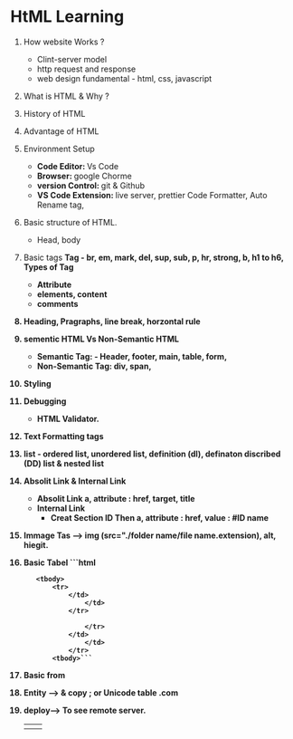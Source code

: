 # HtML Learning 
1. How website Works ?
    - Clint-server model
    - http request and response 
    - web design fundamental - html, css, javascript

2. What is HTML & Why ? 
3. History of HTML 
4. Advantage of HTML
5. Environment Setup
    - <strong>Code Editor: </strong> Vs Code 
    - <strong>Browser: </strong> google Chorme 
    - <strong>version Control: </strong> git & Github
     - <strong> VS Code Extension: </strong> live server, prettier Code Formatter, Auto Rename tag,   
6. Basic structure of HTML.
    - Head, body 
7. Basic tags
    <strong>Tag<strong>
        - br, em, mark, del, sup, sub, p, hr, strong, b, h1 to h6, 
    Types of Tag
    - Attribute 
    - elements, content 
    - comments
8. Heading, Pragraphs, line break, horzontal rule
9. sementic HTML Vs Non-Semantic HTML
    - <Strong> Semantic Tag: <strong> - Header, footer, main, table, form, 
    - <Strong> Non-Semantic Tag: <strong>   div, span, 
 10. Styling 
 11. Debugging 
     - HTML Validator.
 12. Text Formatting tags
 13. list 
    - ordered list, unordered list, definition (dl), definaton discribed (DD) list & nested list
 14. Absolit Link & Internal Link 
        - Absolit Link
            a, attribute : href, target, title
        - Internal Link 
            - Creat Section ID Then a, attribute : href, value : #ID name 
15. Immage Tas --> img (src="./folder name/file name.extension), alt, hiegit. 
 16. Basic Tabel
    ```html
    <table>
        <thead>
            </thead>
            <tr>
                <th>
                    <th>
                <tr>

            <tbody>
                <tr>
                    </td>
                        </td>
                    </tr>

                        </tr>
                    </td>
                        </td>
                    </tr>
                <tbody>```
 17. Basic from
 18. Entity --> & copy ; or Unicode table .com 
 18. deploy--> To see remote server. 





